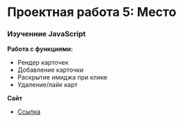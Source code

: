 # Проектная работа 5: Место

### Изученние JavaScript

**Работа с функциями:**
* Рендер карточек
* Добавление карточки 
* Раскрытие имиджа при клике
* Удаление/лайк карт

**Сайт**

* [Ссылка](https://holmarst.github.io/mesto/index.html)
